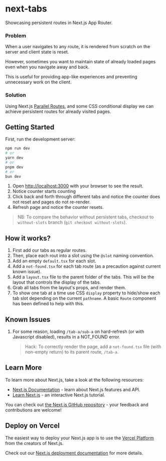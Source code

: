 # next-tabs

Showcasing persistent routes in Next.js App Router.

### Problem

When a user navigates to any route, it is rendered from scratch on the server and client state is reset.

However, sometimes you want to maintain state of already loaded pages even when you navigate away and back.

This is useful for providing app-like experiences and preventing unnecessary work on the client.

### Solution

Using Next.js [Parallel Routes](https://nextjs.org/docs/app/building-your-application/routing/parallel-routes), and some CSS conditional display we can achieve persistent routes for already visited pages.

## Getting Started

First, run the development server:

```bash
npm run dev
# or
yarn dev
# or
pnpm dev
# or
bun dev
```

1. Open [http://localhost:3000](http://localhost:3000) with your browser to see the result.
2. Notice counter starts counting
3. Click back and forth through different tabs and notice the counter does not reset and pages do not re-render.
4. Refresh page and notice the counter resets.

> NB: To compare the behavior without persistent tabs, checkout to `without-slots` branch (`git checkout without-slots`).

## How it works?

1. First add our tabs as regular routes.
2. Then, place each rout into a slot using the `@slot` naming convention.
3. Add an empty `default.tsx` for each slot.
4. Add a `not-found.tsx` for each tab route (as a precaution against current known issue).
5. Add a `layout.tsx` file to the parent folder of the tabs. This will be the layout that controls the display of the tabs.
6. Grab all tabs from the layout's props, and render them.
7. To show one tab at a time use CSS `display` property to hide/show each tab slot depending on the current `pathname`. A basic `Route` component has been defined to help with this.

## Known Issues

1. For some reason, loading `/tab-a/sub-a` on hard-refresh (or with Javascript disabled), results in a NOT_FOUND error.

   > Hack: To correctly render the page, add a `not-found.tsx` file (with non-empty return) to its parent route, `/tab-a`.

## Learn More

To learn more about Next.js, take a look at the following resources:

- [Next.js Documentation](https://nextjs.org/docs) - learn about Next.js features and API.
- [Learn Next.js](https://nextjs.org/learn) - an interactive Next.js tutorial.

You can check out [the Next.js GitHub repository](https://github.com/vercel/next.js) - your feedback and contributions are welcome!

## Deploy on Vercel

The easiest way to deploy your Next.js app is to use the [Vercel Platform](https://vercel.com/new?utm_medium=default-template&filter=next.js&utm_source=create-next-app&utm_campaign=create-next-app-readme) from the creators of Next.js.

Check out our [Next.js deployment documentation](https://nextjs.org/docs/app/building-your-application/deploying) for more details.

